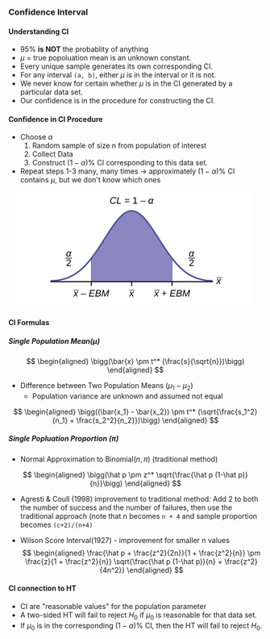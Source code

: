 ### Confidence Interval

#### Understanding CI
+ 95% **is NOT** the probablity of anything
+ $\mu$ = true popoluation mean is an unknown constant.
+ Every unique sample generates its own corresponding CI.
+ For any interval `(a, b)`, either $\mu$ is in the interval or it is not.
+ We never know for certain whether $\mu$ is in the CI generated by a particular data set.
+ Our confidence is in the procedure for constructing the CI.

#### Confidence in CI Procedure
+ Choose $\alpha$
  1. Random sample of size n from population of interest
  2. Collect Data
  3. Construct $(1-\alpha)\%$ CI corresponding to this data set.
+ Repeat steps 1-3 many, many times -> approximately $(1-\alpha)\%$ CI contains $\mu$, but we don't know which ones

![confidence interval](/assets/d41c5a290f2f6753460b1119861889bfa18caf65.jpeg)

#### CI Formulas

##### Single Population Mean($\mu$)
$$
\begin{aligned}
\bigg(\bar{x} \pm t^* (\frac{s}{\sqrt{n}})\bigg)
\end{aligned}
$$

+ Difference between Two Population Means ($\mu_1 -\mu_2$)
  - Population variance are unknown and assumed not equal

$$
\begin{aligned}
\bigg((\bar{x_1} - \bar{x_2}) \pm t^* (\sqrt{\frac{s_1^2}{n_1} + \frac{s_2^2}{n_2}})\bigg)
\end{aligned}
$$

##### Single Popluation Proportion ($\pi$)
+ Normal Approximation to $\text{Binomial}(n, \pi)$ (traditional method)

$$
\begin{aligned}
\bigg(\hat p \pm z^* \sqrt{\frac{\hat p (1-\hat p)}{n}}\bigg)
\end{aligned}
$$

+ Agresti & Coull (1998) improvement to traditional method:  Add 2 to both the number of success and the number of failures, then use the traditional approach (note that n becomes `n + 4` and sample proportion becomes `(c+2)/(n+4)`

+ Wilson Score Interval(1927) - improvement for smaller n values
$$
\begin{aligned}
\frac{\hat p + \frac{z^2}{2n}}{1 + \frac{z^2}{n}} \pm \frac{z}{1 + \frac{z^2}{n}} \sqrt{\frac{\hat p (1-\hat p)}{n} + \frac{z^2}{4n^2}}
\end{aligned}
$$

#### CI connection to HT
+ CI are "reasonable values" for the population parameter
+ A two-sided HT will fail to reject $H_0$ if $\mu_0$ is reasonable for that data set.
+ If $\mu_0$ is in the corresponding $(1-\alpha)\%$ CI, then the HT will fail to reject $H_0$.
